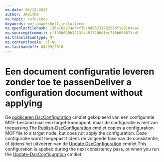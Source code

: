 ```yaml
---
ms.date: 06/12/2017
author: JKeithB
ms.topic: reference
keywords: wmf,powershell,installeren
ms.openlocfilehash: 136e16ae74e54f3bc9d0623178257df1e9104aac
ms.sourcegitcommit: cf195b090b3223fa4917206dfec7f0b603873cdf
ms.translationtype: MT
ms.contentlocale: nl-NL
ms.lasthandoff: 04/09/2018
---
```

# <a name="deliver-a-configuration-document-without-applying"></a><span data-ttu-id="14356-102">Een document configuratie leveren zonder toe te passen</span><span class="sxs-lookup"><span data-stu-id="14356-102">Deliver a configuration document without applying</span></span>

<span data-ttu-id="14356-103">De [publiceren DscConfiguration](https://technet.microsoft.com/library/mt517875.aspx) cmdlet gekopieerd van een configuratie MOF-bestand naar een target-knooppunt, maar de configuratie is niet van toepassing.</span><span class="sxs-lookup"><span data-stu-id="14356-103">The [Publish-DscConfiguration](https://technet.microsoft.com/library/mt517875.aspx) cmdlet copies a configuration MOF file to a target node, but does not apply the configuration.</span></span>
<span data-ttu-id="14356-104">Deze configuratie wordt toegepast tijdens de volgende fase van de consistentie, of tijdens het uitvoeren van de [Update DscConfiguration](https://technet.microsoft.com/library/mt143541.aspx) cmdlet.</span><span class="sxs-lookup"><span data-stu-id="14356-104">This configuration is applied during the next consistency pass, or when you run the [Update-DscConfiguration](https://technet.microsoft.com/library/mt143541.aspx) cmdlet.</span></span>